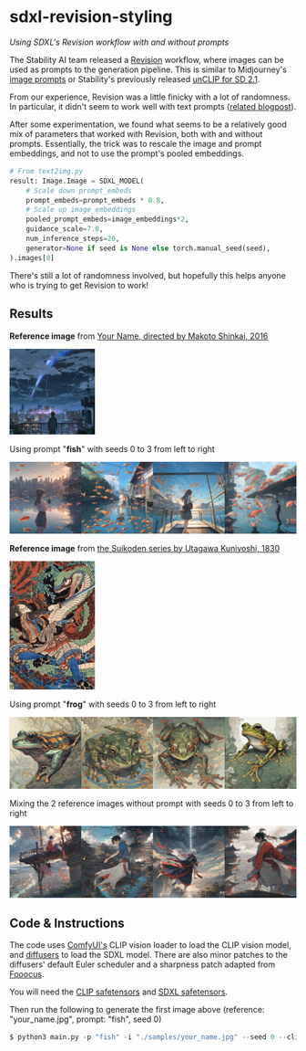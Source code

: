 # sdxl-revision-styling
*Using SDXL's Revision workflow with and without prompts*

The Stability AI team released a [Revision](https://huggingface.co/stabilityai/control-lora#revision) workflow, where images can be used as prompts to the generation pipeline. This is similar to Midjourney's [image prompts](https://docs.midjourney.com/docs/image-prompts) or Stability's previously released [unCLIP for SD 2.1](https://github.com/Stability-AI/stablediffusion/blob/main/doc/UNCLIP.MD).

From our experience, Revision was a little finicky with a lot of randomness. In particular, it didn't seem to work well with text prompts ([related blogpost](https://mybyways.com/blog/sdxl-revision-workflow-in-comfyui)).

After some experimentation, we found what seems to be a relatively good mix of parameters that worked with Revision, both with and without prompts. Essentially, the trick was to rescale the image and prompt embeddings, and not to use the prompt's pooled embeddings.

```python
# From text2img.py
result: Image.Image = SDXL_MODEL(
    # Scale down prompt_embeds
    prompt_embeds=prompt_embeds * 0.8,
    # Scale up image_embeddings
    pooled_prompt_embeds=image_embeddings*2,
    guidance_scale=7.0,
    num_inference_steps=20,
    generator=None if seed is None else torch.manual_seed(seed),
).images[0]
```

There's still a lot of randomness involved, but hopefully this helps anyone who is trying to get Revision to work!

## Results

**Reference image** from [Your Name, directed by Makoto Shinkai, 2016](https://en.wikipedia.org/wiki/Your_Name)

<img src="./samples/your_name.jpg" width="150" />

Using prompt "**fish**" with seeds 0 to 3 from left to right

![](./results/your_name_fish_0-3.jpg)

**Reference image** from [the Suikoden series by Utagawa Kuniyoshi, 1830](https://en.wikipedia.org/wiki/Ukiyo-e#/media/File:Kuniyoshi_Utagawa,_Suikoden_Series_4.jpg)

<img src="./samples/suikoden.jpg" width="150" />

Using prompt "**frog**" with seeds 0 to 3 from left to right

![](./results/suikoden_frog_0-3.jpg)

Mixing the 2 reference images without prompt with seeds 0 to 3 from left to right

![](./results/your_name_suikoden_0-3.jpg)

## Code & Instructions

The code uses [ComfyUI's](https://github.com/comfyanonymous/ComfyUI) CLIP vision loader to load the CLIP vision model, and [diffusers](https://github.com/huggingface/diffusers) to load the SDXL model. There are also minor patches to the diffusers' default Euler scheduler and a sharpness patch adapted from [Fooocus](https://github.com/lllyasviel/Fooocus).

You will need the [CLIP safetensors](https://huggingface.co/stabilityai/control-lora/blob/main/revision/clip_vision_g.safetensors) and [SDXL safetensors](https://huggingface.co/stabilityai/stable-diffusion-xl-base-1.0/blob/main/sd_xl_base_1.0_0.9vae.safetensors).

Then run the following to generate the first image above (reference: "your_name.jpg", prompt: "fish", seed 0)

```python
$ python3 main.py -p "fish" -i "./samples/your_name.jpg" --seed 0 --clip_model "PATH_TO_CLIP_SAFETENSORS" --sdxl_model "PATH_TO_SDXL_SAFETENSORS"
```
